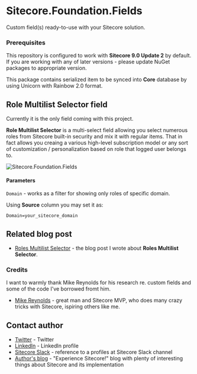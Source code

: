 # Sitecore.Foundation.Fields

Custom field(s) ready-to-use with your Sitecore solution.

### Prerequisites

This repository is configured to work with **Sitecore 9.0 Update 2** by default. If you are working with any of later versions - please update NuGet packages to appropriate version.

This package contains serialized item to be synced into **Core** database by using Unicorn with Rainbow 2.0 format.

## Role Multilist Selector field

Currently it is the only field coming with this project.

**Role Multilist Selector** is a multi-select field allowing you select numerous roles from Sitecore built-in security and mix it with regular items.
That in fact allows you creaing a various high-level subscription model or any sort of customization / personalization based on role that logged user belongs to.


![Sitecore.Foundation.Fields](https://raw.githubusercontent.com/wiki/MartinMiles/Sitecore.Foundation.Fields/images/role_selector.png "Sitecore.Foundation.Fields") 

#### Parameters

`Domain` - works as a filter for showing only roles of specific domain. 

Using **Source** column you may set it as:
```
Domain=your_sitecore_domain
```



## Related blog post

* [Roles Multilist Selector](http://blog.MartinMiles.net/post/implementing-role-selector-field-with-sitecore) - the blog post I wrote about **Roles Multilist Selector**.


### Credits

I want to warmly thank Mike Reynolds for his research re. custom fields and some of the code I've borrowed fromt him.

* [Mike Reynolds](https://sitecorejunkie.com) - great man and Sitecore MVP, who does many crazy tricks with Sitecore, ispiring others like me.


## Contact author

* [Twitter](https://twitter.com/SitecoreMartin) - Twitter
* [LinkedIn](https://www.linkedin.com/in/martin-miles/) - LinkedIn profile
* [Sitecore Slack](https://sitecorechat.slack.com/team/U0KDE1VD3/) - reference to a profiles at Sitecore Slack channel
* [Author's blog](http://blog.MartinMiles.net/) - "Experience Sitecore!" blog with plenty of interesting things about Sitecore and its implementation